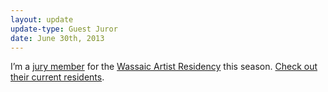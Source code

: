 ```yaml
---
layout: update
update-type: Guest Juror
date: June 30th, 2013
---
```


I’m a <a title="Wassaic Jury Member" href="http://wassaicartistresidency.org/apply/meet-our-jury/" target="_blank">jury member</a> for the <a title="Wassaic Artist Residency" href="http://wassaicartistresidency.org/" target="_blank">Wassaic Artist Residency</a> this season. <a title="Wassaic Artist Residence" href="http://wassaicartistresidency.org/residents/" target="_blank">Check out their current residents</a>.

